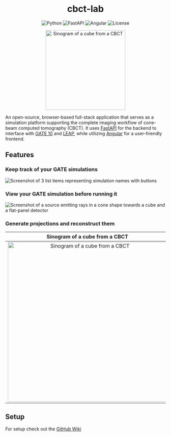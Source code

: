 <h1 align="center">
  cbct-lab
</h1>

<p align="center">
  <img src="https://img.shields.io/badge/Python-3.10+-blue?style=flat&logo=python&logoColor=white" alt="Python"/>
  <img src="https://img.shields.io/badge/FastAPI-0.115.12-009688?style=flat&logo=fastapi&logoColor=white" alt="FastAPI"/>
  <img src="https://img.shields.io/badge/Angular-19.2.4-f12286?style=flat&logo=angular" alt="Angular"/>
  <img src="https://img.shields.io/badge/License-GPL--3.0-blue?style=flat" alt="License"/>
</p>

<p align="center">
    <img src="./media/cube_rotate.gif" alt="Sinogram of a cube from a CBCT" height="250px"/>
</p>

An open-source, browser-based full-stack application that serves as a simulation platform supporting the complete imaging workflow of cone-beam computed tomography (CBCT). It uses [FastAPI](https://fastapi.tiangolo.com/) for the backend to interface with [GATE 10](https://github.com/OpenGATE/opengate) and [LEAP](https://github.com/LLNL/LEAP), while utilizing [Angular](https://angular.dev/) for a user-friendly frontend.

## Features

### Keep track of your GATE simulations

![Screenshot of 3 list items representing simulation names with buttons](./media/screenshot_1.png)

### View your GATE simulation before running it

![Screenshot of a source emitting rays in a cone shape towards a cube and a flat-panel detector](./media/screenshot_3.png)

### Generate projections and reconstruct them

|                              Sinogram of a cube from a CBCT                               |                              Reconstructed middle slice of a cube from a CBCT                               |
| :---------------------------------------------------------------------------------------: | :---------------------------------------------------------------------------------------------------------: |
| <img src="./media/screenshot_4.png" alt="Sinogram of a cube from a CBCT" height="500px"/> | <img src="./media/screenshot_5.png" alt="Reconstructed middle slice of a cube from a CBCT" height="500px"/> |

## Setup

For setup check out the [GitHub Wiki](https://github.com/optui/ProjeCT/wiki)
